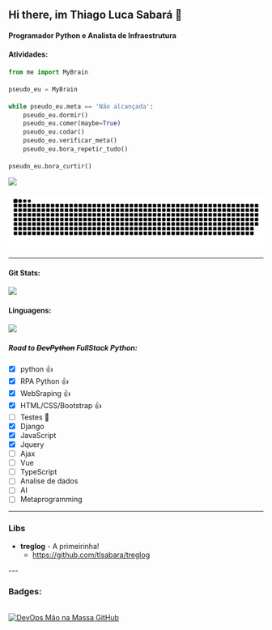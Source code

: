 ## Hi there, im Thiago Luca Sabará 👋
#### Programador Python e Analista de Infraestrutura 
#### Atividades:
```python
from me import MyBrain

pseudo_eu = MyBrain

while pseudo_eu.meta == 'Não alcançada':
    pseudo_eu.dormir()
    pseudo_eu.comer(maybe=True)
    pseudo_eu.codar()
    pseudo_eu.verificar_meta()
    pseudo_eu.bora_repetir_tudo()

pseudo_eu.bora_curtir()
```
<div>
<a href="https://www.linkedin.com/in/tlsabara/" target="_blank"><img src="https://img.shields.io/badge/-LinkedIn-%230077B5?style=for-the-badge&logo=linkedin&logoColor=white" target="_blank"></a> 
  
 ![Snake animation](https://github.com/tlsabara/tlsabara/blob/output/github-contribution-grid-snake.svg)
  
</div>

---

#### Git Stats:
<div align="left">
  <a href="https://www.linkedin.com/in/tlsabara/">
  <img height="170em" src="https://github-readme-stats.vercel.app/api?username=tlsabara&show_icons=true&theme=slateorange&include_all_commits=true&count_private=true"/> 
  </a>
</div>

#### Linguagens:
<div align="left">
  <a href="https://www.linkedin.com/in/tlsabara/">
  <img height="250em" src="https://github-readme-stats.vercel.app/api/top-langs/?username=tlsabara&langs_count=5&theme=slateorange"/>
  </a>
</div>

##### Road to ~~DevPython~~ FullStack Python: 
- [x] python :+1:
- [x] RPA Python :+1:
- [x] WebSraping :+1:
- [x] HTML/CSS/Bootstrap :+1:
- [ ] Testes 🎯
- [x] Django
- [x] JavaScript
- [x] Jquery
- [ ] Ajax
- [ ] Vue
- [ ] TypeScript
- [ ] Analise de dados
- [ ] AI
- [ ] Metaprogramming

---

### Libs

<div>

  
* **treglog** - A primeirinha!
  * https://github.com/tlsabara/treglog
  
</div>
---

### Badges:

<div>
    <br>
    <a href="https://creds.arruda.io/events/devops_mao_na_massa_github/e3715232-c3c6-4c76-ad49-525bb048b92f">
        <img  height="100em" src="https://creds.arruda.io/events/devops_mao_na_massa_github/badge.png" alt="DevOps Mão na Massa GitHub" title="DevOps Mão na Massa GitHub" />
    </a>
</div>


